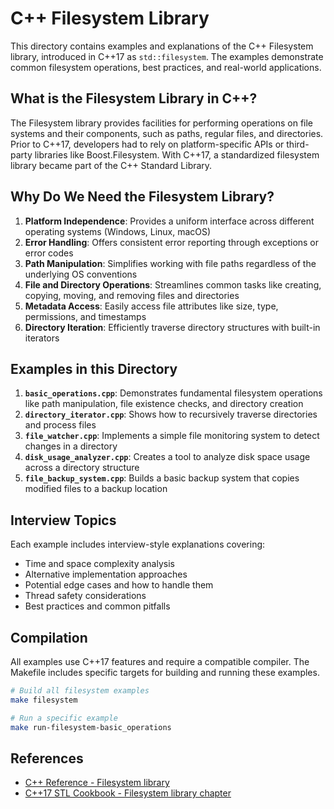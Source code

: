 # C++ Filesystem Library

This directory contains examples and explanations of the C++ Filesystem library, introduced in C++17 as `std::filesystem`. The examples demonstrate common filesystem operations, best practices, and real-world applications.

## What is the Filesystem Library in C++?

The Filesystem library provides facilities for performing operations on file systems and their components, such as paths, regular files, and directories. Prior to C++17, developers had to rely on platform-specific APIs or third-party libraries like Boost.Filesystem. With C++17, a standardized filesystem library became part of the C++ Standard Library.

## Why Do We Need the Filesystem Library?

1. **Platform Independence**: Provides a uniform interface across different operating systems (Windows, Linux, macOS)
2. **Error Handling**: Offers consistent error reporting through exceptions or error codes
3. **Path Manipulation**: Simplifies working with file paths regardless of the underlying OS conventions
4. **File and Directory Operations**: Streamlines common tasks like creating, copying, moving, and removing files and directories
5. **Metadata Access**: Easily access file attributes like size, type, permissions, and timestamps
6. **Directory Iteration**: Efficiently traverse directory structures with built-in iterators

## Examples in this Directory

1. **`basic_operations.cpp`**: Demonstrates fundamental filesystem operations like path manipulation, file existence checks, and directory creation
2. **`directory_iterator.cpp`**: Shows how to recursively traverse directories and process files
3. **`file_watcher.cpp`**: Implements a simple file monitoring system to detect changes in a directory
4. **`disk_usage_analyzer.cpp`**: Creates a tool to analyze disk space usage across a directory structure
5. **`file_backup_system.cpp`**: Builds a basic backup system that copies modified files to a backup location

## Interview Topics

Each example includes interview-style explanations covering:
- Time and space complexity analysis
- Alternative implementation approaches
- Potential edge cases and how to handle them
- Thread safety considerations
- Best practices and common pitfalls

## Compilation

All examples use C++17 features and require a compatible compiler. The Makefile includes specific targets for building and running these examples.

```bash
# Build all filesystem examples
make filesystem

# Run a specific example
make run-filesystem-basic_operations
```

## References

- [C++ Reference - Filesystem library](https://en.cppreference.com/w/cpp/filesystem)
- [C++17 STL Cookbook - Filesystem library chapter](https://www.packtpub.com/product/c-17-stl-cookbook/9781787120495)
